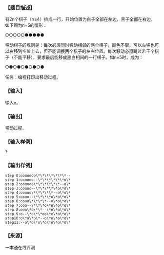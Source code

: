 ### 【题目描述】

有2n个棋子（n≥4）排成一行，开始位置为白子全部在左边，黑子全部在右边，如下图为n=5的情形：

○○○○○●●●●●

移动棋子的规则是：每次必须同时移动相邻的两个棋子，颜色不限，可以左移也可以右移到空位上去，但不能调换两个棋子的左右位置。每次移动必须跳过若干个棋子（不能平移），要求最后能移成黑白相间的一行棋子。如n=5时，成为：

○●○●○●○●○●

任务：编程打印出移动过程。

### 【输入】

输入n。

### 【输出】

移动过程。

### 【输入样例】

```
7
```

### 【输出样例】

```
step 0:ooooooo\*\*\*\*\*\*\*--
step 1:oooooo--\*\*\*\*\*\*o\*
step 2:oooooo\*\*\*\*\*\*--o\*
step 3:ooooo--\*\*\*\*\*o\*o\*
step 4:ooooo\*\*\*\*\*--o\*o\*
step 5:oooo--\*\*\*\*o\*o\*o\*
step 6:oooo\*\*\*\*--o\*o\*o\*
step 7:ooo--\*\*\*o\*o\*o\*o\*
step 8:ooo\*o\*\*--\*o\*o\*o\*
step 9:o--\*o\*\*oo\*o\*o\*o\*
step10:o\*o\*o\*--o\*o\*o\*o\*
step11:--o\*o\*o\*o\*o\*o\*o\*

```


 ### 【来源】

 一本通在线评测 